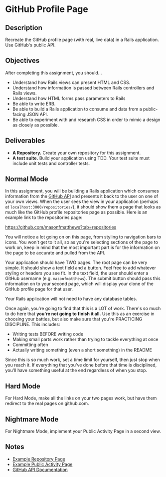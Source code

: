 # GitHub Profile Page

## Description

Recreate the GitHub profile page (with real, live data) in a Rails application.  Use GitHub's public API.

## Objectives

After completing this assignment, you should...

* Understand how Rails views can present HTML and CSS.
* Understand how information is passed between Rails controllers and Rails views.
* Understand how HTML forms pass parameters to Rails
* Be able to write ERB.
* Be able to build a Rails application to consume and data from a public-facing JSON API.
* Be able to experiment with and research CSS in order to mimic a design as closely as possible.

## Deliverables

* **A Repository.** Create your own repository for this assignment.
* **A test suite.** Build your application using TDD.  Your test suite must include unit tests and controller tests.

## Normal Mode

In this assignment, you will be building a Rails application which consumes information from the [GitHub API](https://developer.github.com/v3/) and presents it back to the user on one of your own views.  When the user sees the view in your application (perhaps at `localhost:3000/repositories/`), it should show them a page that looks as much like the GitHub profile repositories page as possible.  Here is an example link to the repositories page:

https://github.com/masonfmatthews?tab=repositories

You will notice a lot going on on this page, from styling to navigation bars to icons.  You won't get to it all, so as you're selecting sections of the page to work on, keep in mind that the most important part is for the information on the page to be accurate and pulled from the API.

Your application should have TWO pages.  The root page can be very simple.  It should show a text field and a button.  Feel free to add whatever styling or headers you see fit.  In the text field, the user should enter a GitHub username (e.g. `masonfmatthews`).  The submit button should pass this information on to your second page, which will display your clone of the GitHub profile page for that user.

Your Rails application will not need to have any database tables.

Once again, you're going to find that this is a LOT of work.  There's so much to do here that **you're not going to finish it all.**  Use this as an exercise in choosing your battles, but also make sure that you're PRACTICING DISCIPLINE.  This includes:

* Writing tests BEFORE writing code
* Making small parts work rather than trying to tackle everything at once
* Committing often
* Actually writing something (even a short something) in the README

Since this is so much work, set a time limit for yourself, then just stop when you reach it.  If everything that you've done before that time is disciplined, you'll have something useful at the end regardless of when you stop.

## Hard Mode

For Hard Mode, make all the links on your two pages work, but have them redirect to the real pages on github.com.

## Nightmare Mode

For Nightmare Mode, implement your Public Activity Page in a second view.

## Notes

* [Example Repository Page](https://github.com/masonfmatthews?tab=repositories)
* [Example Public Activity Page](https://github.com/masonfmatthews?tab=activity)
* [GitHub API Documentation](https://developer.github.com/v3/)
